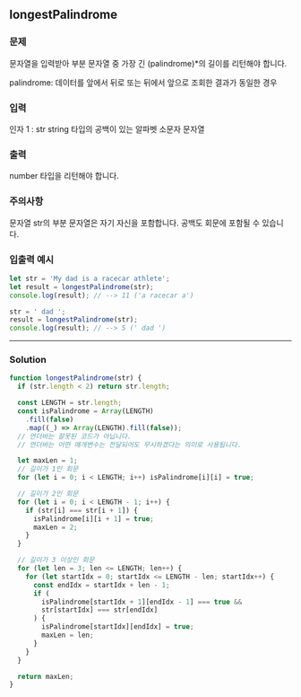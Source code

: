 ## longestPalindrome
### 문제
문자열을 입력받아 부분 문자열 중 가장 긴 (palindrome)*의 길이를 리턴해야 합니다.

palindrome: 데이터를 앞에서 뒤로 또는 뒤에서 앞으로 조회한 결과가 동일한 경우
### 입력
인자 1 : str
string 타입의 공백이 있는 알파벳 소문자 문자열
### 출력
number 타입을 리턴해야 합니다.
### 주의사항
문자열 str의 부분 문자열은 자기 자신을 포함합니다.
공백도 회문에 포함될 수 있습니다.
### 입출력 예시
```js
let str = 'My dad is a racecar athlete';
let result = longestPalindrome(str);
console.log(result); // --> 11 ('a racecar a')

str = ' dad ';
result = longestPalindrome(str);
console.log(result); // --> 5 (' dad ')
```

- - -
### Solution
```js
function longestPalindrome(str) {
  if (str.length < 2) return str.length;

  const LENGTH = str.length;
  const isPalindrome = Array(LENGTH)
    .fill(false)
    .map((_) => Array(LENGTH).fill(false));
  // 언더바는 잘못된 코드가 아닙니다.
  // 언더바는 어떤 매개변수는 전달되어도 무시하겠다는 의미로 사용됩니다.

  let maxLen = 1;
  // 길이가 1인 회문
  for (let i = 0; i < LENGTH; i++) isPalindrome[i][i] = true;

  // 길이가 2인 회문
  for (let i = 0; i < LENGTH - 1; i++) {
    if (str[i] === str[i + 1]) {
      isPalindrome[i][i + 1] = true;
      maxLen = 2;
    }
  }

  // 길이가 3 이상인 회문
  for (let len = 3; len <= LENGTH; len++) {
    for (let startIdx = 0; startIdx <= LENGTH - len; startIdx++) {
      const endIdx = startIdx + len - 1;
      if (
        isPalindrome[startIdx + 1][endIdx - 1] === true &&
        str[startIdx] === str[endIdx]
      ) {
        isPalindrome[startIdx][endIdx] = true;
        maxLen = len;
      }
    }
  }

  return maxLen;
}
```
